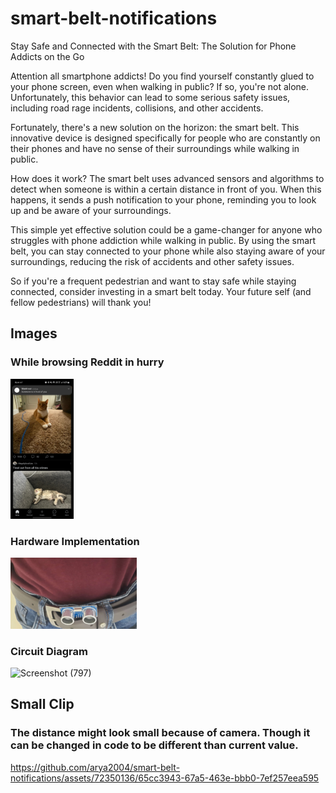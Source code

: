 # smart-belt-notifications
Stay Safe and Connected with the Smart Belt: The Solution for Phone Addicts on the Go


Attention all smartphone addicts! Do you find yourself constantly glued to your phone screen, even when walking in public? If so, you're not alone. Unfortunately, this behavior can lead to some serious safety issues, including road rage incidents, collisions, and other accidents.

Fortunately, there's a new solution on the horizon: the smart belt. This innovative device is designed specifically for people who are constantly on their phones and have no sense of their surroundings while walking in public.

How does it work? The smart belt uses advanced sensors and algorithms to detect when someone is within a certain distance in front of you. When this happens, it sends a push notification to your phone, reminding you to look up and be aware of your surroundings.

This simple yet effective solution could be a game-changer for anyone who struggles with phone addiction while walking in public. By using the smart belt, you can stay connected to your phone while also staying aware of your surroundings, reducing the risk of accidents and other safety issues.

So if you're a frequent pedestrian and want to stay safe while staying connected, consider investing in a smart belt today. Your future self (and fellow pedestrians) will thank you!

## Images
### While browsing Reddit in hurry
<img src="https://github.com/arya2004/smart-belt-notifications/blob/main/demonstration/Phone-screenshot.jpg" width=20% height=20%>



### Hardware Implementation


<img src="https://github.com/arya2004/smart-belt-notifications/blob/main/demonstration/20230510_003459.jpg" width=40% height=40%>



### Circuit Diagram


![Screenshot (797)](https://github.com/arya2004/smart-belt-notifications/assets/72350136/f5c698f7-ed56-4e62-a0de-2a5582925586)

## Small Clip
### The distance might look small because of camera. Though it can be changed in code to be different than current value.


https://github.com/arya2004/smart-belt-notifications/assets/72350136/65cc3943-67a5-463e-bbb0-7ef257eea595

